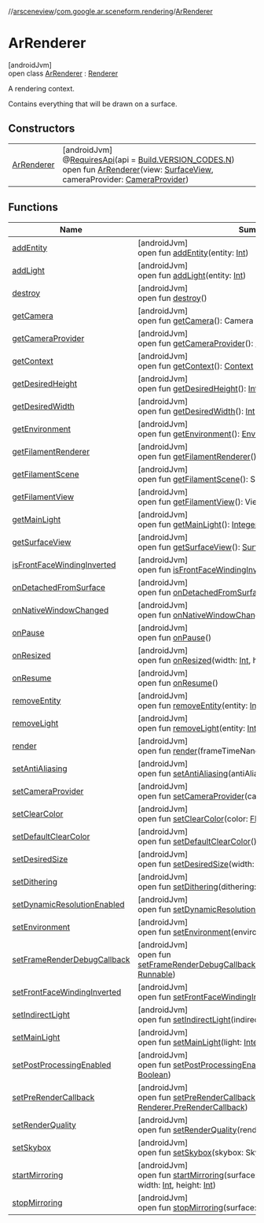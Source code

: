 //[arsceneview](../../../index.md)/[com.google.ar.sceneform.rendering](../index.md)/[ArRenderer](index.md)

# ArRenderer

[androidJvm]\
open class [ArRenderer](index.md) : [Renderer](../../../../arsceneview/com.google.ar.sceneform.rendering/-renderer/index.md)

A rendering context. 

Contains everything that will be drawn on a surface.

## Constructors

| | |
|---|---|
| [ArRenderer](-ar-renderer.md) | [androidJvm]<br>@[RequiresApi](https://developer.android.com/reference/kotlin/androidx/annotation/RequiresApi.html)(api = [Build.VERSION_CODES.N](https://developer.android.com/reference/kotlin/android/os/Build.VERSION_CODES.html))<br>open fun [ArRenderer](-ar-renderer.md)(view: [SurfaceView](https://developer.android.com/reference/kotlin/android/view/SurfaceView.html), cameraProvider: [CameraProvider](../../../../arsceneview/com.google.ar.sceneform.rendering/-camera-provider/index.md)) |

## Functions

| Name | Summary |
|---|---|
| [addEntity](index.md#-670665020%2FFunctions%2F-58641720) | [androidJvm]<br>open fun [addEntity](index.md#-670665020%2FFunctions%2F-58641720)(entity: [Int](https://kotlinlang.org/api/latest/jvm/stdlib/kotlin/-int/index.html)) |
| [addLight](index.md#2109119873%2FFunctions%2F-58641720) | [androidJvm]<br>open fun [addLight](index.md#2109119873%2FFunctions%2F-58641720)(entity: [Int](https://kotlinlang.org/api/latest/jvm/stdlib/kotlin/-int/index.html)) |
| [destroy](index.md#-799090183%2FFunctions%2F-58641720) | [androidJvm]<br>open fun [destroy](index.md#-799090183%2FFunctions%2F-58641720)() |
| [getCamera](index.md#-1787714184%2FFunctions%2F-58641720) | [androidJvm]<br>open fun [getCamera](index.md#-1787714184%2FFunctions%2F-58641720)(): Camera |
| [getCameraProvider](index.md#-1166469753%2FFunctions%2F-58641720) | [androidJvm]<br>open fun [getCameraProvider](index.md#-1166469753%2FFunctions%2F-58641720)(): [CameraProvider](../../../../arsceneview/com.google.ar.sceneform.rendering/-camera-provider/index.md) |
| [getContext](index.md#-189225042%2FFunctions%2F-58641720) | [androidJvm]<br>open fun [getContext](index.md#-189225042%2FFunctions%2F-58641720)(): [Context](https://developer.android.com/reference/kotlin/android/content/Context.html) |
| [getDesiredHeight](index.md#-645031620%2FFunctions%2F-58641720) | [androidJvm]<br>open fun [getDesiredHeight](index.md#-645031620%2FFunctions%2F-58641720)(): [Int](https://kotlinlang.org/api/latest/jvm/stdlib/kotlin/-int/index.html) |
| [getDesiredWidth](index.md#157348657%2FFunctions%2F-58641720) | [androidJvm]<br>open fun [getDesiredWidth](index.md#157348657%2FFunctions%2F-58641720)(): [Int](https://kotlinlang.org/api/latest/jvm/stdlib/kotlin/-int/index.html) |
| [getEnvironment](index.md#287654858%2FFunctions%2F-58641720) | [androidJvm]<br>open fun [getEnvironment](index.md#287654858%2FFunctions%2F-58641720)(): [Environment](../../../../sceneview/sceneview/io.github.sceneview.environment/-environment/index.md) |
| [getFilamentRenderer](index.md#-1435621020%2FFunctions%2F-58641720) | [androidJvm]<br>open fun [getFilamentRenderer](index.md#-1435621020%2FFunctions%2F-58641720)(): Renderer |
| [getFilamentScene](index.md#-1793280025%2FFunctions%2F-58641720) | [androidJvm]<br>open fun [getFilamentScene](index.md#-1793280025%2FFunctions%2F-58641720)(): Scene |
| [getFilamentView](index.md#458606274%2FFunctions%2F-58641720) | [androidJvm]<br>open fun [getFilamentView](index.md#458606274%2FFunctions%2F-58641720)(): View |
| [getMainLight](index.md#-2083335616%2FFunctions%2F-58641720) | [androidJvm]<br>open fun [getMainLight](index.md#-2083335616%2FFunctions%2F-58641720)(): [Integer](https://developer.android.com/reference/kotlin/java/lang/Integer.html) |
| [getSurfaceView](index.md#-786783797%2FFunctions%2F-58641720) | [androidJvm]<br>open fun [getSurfaceView](index.md#-786783797%2FFunctions%2F-58641720)(): [SurfaceView](https://developer.android.com/reference/kotlin/android/view/SurfaceView.html) |
| [isFrontFaceWindingInverted](index.md#1700436020%2FFunctions%2F-58641720) | [androidJvm]<br>open fun [isFrontFaceWindingInverted](index.md#1700436020%2FFunctions%2F-58641720)(): [Boolean](https://kotlinlang.org/api/latest/jvm/stdlib/kotlin/-boolean/index.html) |
| [onDetachedFromSurface](index.md#-989906943%2FFunctions%2F-58641720) | [androidJvm]<br>open fun [onDetachedFromSurface](index.md#-989906943%2FFunctions%2F-58641720)() |
| [onNativeWindowChanged](index.md#-1507042366%2FFunctions%2F-58641720) | [androidJvm]<br>open fun [onNativeWindowChanged](index.md#-1507042366%2FFunctions%2F-58641720)(surface: [Surface](https://developer.android.com/reference/kotlin/android/view/Surface.html)) |
| [onPause](index.md#-791408324%2FFunctions%2F-58641720) | [androidJvm]<br>open fun [onPause](index.md#-791408324%2FFunctions%2F-58641720)() |
| [onResized](index.md#2117441093%2FFunctions%2F-58641720) | [androidJvm]<br>open fun [onResized](index.md#2117441093%2FFunctions%2F-58641720)(width: [Int](https://kotlinlang.org/api/latest/jvm/stdlib/kotlin/-int/index.html), height: [Int](https://kotlinlang.org/api/latest/jvm/stdlib/kotlin/-int/index.html)) |
| [onResume](index.md#322288667%2FFunctions%2F-58641720) | [androidJvm]<br>open fun [onResume](index.md#322288667%2FFunctions%2F-58641720)() |
| [removeEntity](index.md#1213550611%2FFunctions%2F-58641720) | [androidJvm]<br>open fun [removeEntity](index.md#1213550611%2FFunctions%2F-58641720)(entity: [Int](https://kotlinlang.org/api/latest/jvm/stdlib/kotlin/-int/index.html)) |
| [removeLight](index.md#1754259026%2FFunctions%2F-58641720) | [androidJvm]<br>open fun [removeLight](index.md#1754259026%2FFunctions%2F-58641720)(entity: [Int](https://kotlinlang.org/api/latest/jvm/stdlib/kotlin/-int/index.html)) |
| [render](index.md#-1281190603%2FFunctions%2F-58641720) | [androidJvm]<br>open fun [render](index.md#-1281190603%2FFunctions%2F-58641720)(frameTimeNanos: [Long](https://kotlinlang.org/api/latest/jvm/stdlib/kotlin/-long/index.html)): [Boolean](https://kotlinlang.org/api/latest/jvm/stdlib/kotlin/-boolean/index.html) |
| [setAntiAliasing](index.md#-1982947815%2FFunctions%2F-58641720) | [androidJvm]<br>open fun [setAntiAliasing](index.md#-1982947815%2FFunctions%2F-58641720)(antiAliasing: View.AntiAliasing) |
| [setCameraProvider](index.md#-1253512304%2FFunctions%2F-58641720) | [androidJvm]<br>open fun [setCameraProvider](index.md#-1253512304%2FFunctions%2F-58641720)(cameraProvider: [CameraProvider](../../../../arsceneview/com.google.ar.sceneform.rendering/-camera-provider/index.md)) |
| [setClearColor](index.md#1974851928%2FFunctions%2F-58641720) | [androidJvm]<br>open fun [setClearColor](index.md#1974851928%2FFunctions%2F-58641720)(color: [Float4](../../../../sceneview/sceneview/dev.romainguy.kotlin.math/-float4/index.md)) |
| [setDefaultClearColor](index.md#1458875954%2FFunctions%2F-58641720) | [androidJvm]<br>open fun [setDefaultClearColor](index.md#1458875954%2FFunctions%2F-58641720)() |
| [setDesiredSize](index.md#-797064807%2FFunctions%2F-58641720) | [androidJvm]<br>open fun [setDesiredSize](index.md#-797064807%2FFunctions%2F-58641720)(width: [Int](https://kotlinlang.org/api/latest/jvm/stdlib/kotlin/-int/index.html), height: [Int](https://kotlinlang.org/api/latest/jvm/stdlib/kotlin/-int/index.html)) |
| [setDithering](index.md#-1436932183%2FFunctions%2F-58641720) | [androidJvm]<br>open fun [setDithering](index.md#-1436932183%2FFunctions%2F-58641720)(dithering: View.Dithering) |
| [setDynamicResolutionEnabled](index.md#366974975%2FFunctions%2F-58641720) | [androidJvm]<br>open fun [setDynamicResolutionEnabled](index.md#366974975%2FFunctions%2F-58641720)(isEnabled: [Boolean](https://kotlinlang.org/api/latest/jvm/stdlib/kotlin/-boolean/index.html)) |
| [setEnvironment](index.md#312329172%2FFunctions%2F-58641720) | [androidJvm]<br>open fun [setEnvironment](index.md#312329172%2FFunctions%2F-58641720)(environment: [Environment](../../../../sceneview/sceneview/io.github.sceneview.environment/-environment/index.md)) |
| [setFrameRenderDebugCallback](index.md#1471003563%2FFunctions%2F-58641720) | [androidJvm]<br>open fun [setFrameRenderDebugCallback](index.md#1471003563%2FFunctions%2F-58641720)(onFrameRenderDebugCallback: [Runnable](https://developer.android.com/reference/kotlin/java/lang/Runnable.html)) |
| [setFrontFaceWindingInverted](index.md#-1851230330%2FFunctions%2F-58641720) | [androidJvm]<br>open fun [setFrontFaceWindingInverted](index.md#-1851230330%2FFunctions%2F-58641720)(inverted: [Boolean](https://developer.android.com/reference/kotlin/java/lang/Boolean.html)) |
| [setIndirectLight](index.md#-115495958%2FFunctions%2F-58641720) | [androidJvm]<br>open fun [setIndirectLight](index.md#-115495958%2FFunctions%2F-58641720)(indirectLight: IndirectLight) |
| [setMainLight](index.md#1574888588%2FFunctions%2F-58641720) | [androidJvm]<br>open fun [setMainLight](index.md#1574888588%2FFunctions%2F-58641720)(light: [Integer](https://developer.android.com/reference/kotlin/java/lang/Integer.html)) |
| [setPostProcessingEnabled](index.md#-1597081249%2FFunctions%2F-58641720) | [androidJvm]<br>open fun [setPostProcessingEnabled](index.md#-1597081249%2FFunctions%2F-58641720)(enablePostProcessing: [Boolean](https://kotlinlang.org/api/latest/jvm/stdlib/kotlin/-boolean/index.html)) |
| [setPreRenderCallback](index.md#-692941693%2FFunctions%2F-58641720) | [androidJvm]<br>open fun [setPreRenderCallback](index.md#-692941693%2FFunctions%2F-58641720)(preRenderCallback: [Renderer.PreRenderCallback](../../../../arsceneview/com.google.ar.sceneform.rendering/-renderer/-pre-render-callback/index.md)) |
| [setRenderQuality](index.md#-586211505%2FFunctions%2F-58641720) | [androidJvm]<br>open fun [setRenderQuality](index.md#-586211505%2FFunctions%2F-58641720)(renderQuality: View.RenderQuality) |
| [setSkybox](index.md#528419244%2FFunctions%2F-58641720) | [androidJvm]<br>open fun [setSkybox](index.md#528419244%2FFunctions%2F-58641720)(skybox: Skybox) |
| [startMirroring](index.md#1656025779%2FFunctions%2F-58641720) | [androidJvm]<br>open fun [startMirroring](index.md#1656025779%2FFunctions%2F-58641720)(surface: [Surface](https://developer.android.com/reference/kotlin/android/view/Surface.html), left: [Int](https://kotlinlang.org/api/latest/jvm/stdlib/kotlin/-int/index.html), bottom: [Int](https://kotlinlang.org/api/latest/jvm/stdlib/kotlin/-int/index.html), width: [Int](https://kotlinlang.org/api/latest/jvm/stdlib/kotlin/-int/index.html), height: [Int](https://kotlinlang.org/api/latest/jvm/stdlib/kotlin/-int/index.html)) |
| [stopMirroring](index.md#-306291665%2FFunctions%2F-58641720) | [androidJvm]<br>open fun [stopMirroring](index.md#-306291665%2FFunctions%2F-58641720)(surface: [Surface](https://developer.android.com/reference/kotlin/android/view/Surface.html)) |

